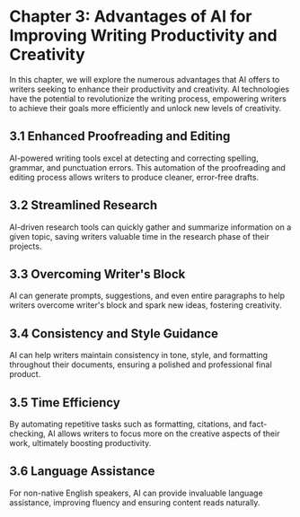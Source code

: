 Chapter 3: Advantages of AI for Improving Writing Productivity and Creativity
=============================================================================

In this chapter, we will explore the numerous advantages that AI offers to writers seeking to enhance their productivity and creativity. AI technologies have the potential to revolutionize the writing process, empowering writers to achieve their goals more efficiently and unlock new levels of creativity.

3.1 Enhanced Proofreading and Editing
-------------------------------------

AI-powered writing tools excel at detecting and correcting spelling, grammar, and punctuation errors. This automation of the proofreading and editing process allows writers to produce cleaner, error-free drafts.

3.2 Streamlined Research
------------------------

AI-driven research tools can quickly gather and summarize information on a given topic, saving writers valuable time in the research phase of their projects.

3.3 Overcoming Writer's Block
-----------------------------

AI can generate prompts, suggestions, and even entire paragraphs to help writers overcome writer's block and spark new ideas, fostering creativity.

3.4 Consistency and Style Guidance
----------------------------------

AI can help writers maintain consistency in tone, style, and formatting throughout their documents, ensuring a polished and professional final product.

3.5 Time Efficiency
-------------------

By automating repetitive tasks such as formatting, citations, and fact-checking, AI allows writers to focus more on the creative aspects of their work, ultimately boosting productivity.

3.6 Language Assistance
-----------------------

For non-native English speakers, AI can provide invaluable language assistance, improving fluency and ensuring content reads naturally.
